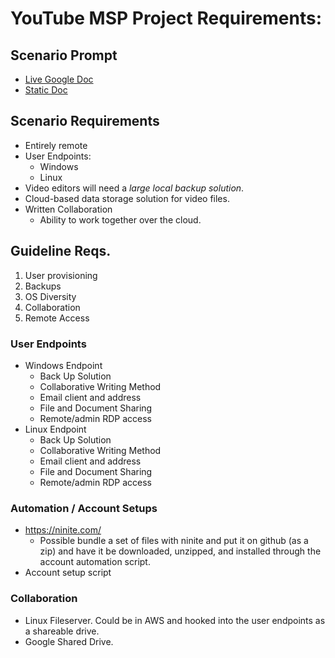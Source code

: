 # YouTube MSP Project Requirements:

## Scenario Prompt 
- [Live Google Doc](https://docs.google.com/document/d/1IJ-dk4G1s0eH6SejuMaMjttW5UDPducNxElsZavgSZs/edit?usp=sharing)
- [Static Doc](/seattle-ops-201d14_ProjectScenario.pdf)

## Scenario Requirements
- Entirely remote
- User Endpoints:
  - Windows
  - Linux
- Video editors will need a *large local backup solution*.
- Cloud-based data storage solution for video files.
- Written Collaboration 
  - Ability to work together over the cloud.

## Guideline Reqs.

1. User provisioning
2. Backups
3. OS Diversity
4. Collaboration
5. Remote Access

### User Endpoints
- Windows Endpoint
  - Back Up Solution
  - Collaborative Writing Method
  - Email client and address
  - File and Document Sharing
  - Remote/admin RDP access
- Linux Endpoint
  - Back Up Solution
  - Collaborative Writing Method
  - Email client and address
  - File and Document Sharing
  - Remote/admin RDP access

### Automation / Account Setups
- https://ninite.com/ 
  - Possible bundle a set of files with ninite and put it on github (as a zip) and have it be downloaded, unzipped, and installed through the account automation script.
- Account setup script

### Collaboration
- Linux Fileserver. Could be in AWS and hooked into the user endpoints as a shareable drive.
- Google Shared Drive.
